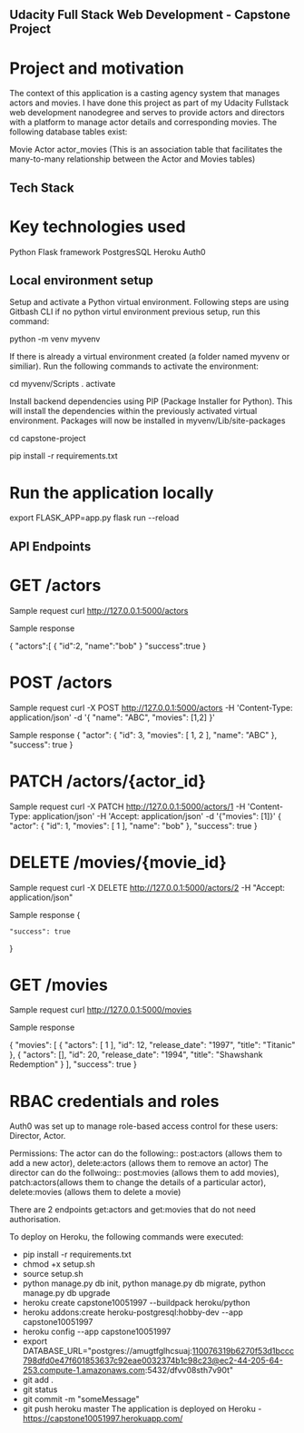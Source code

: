 ## Udacity Full Stack Web Development - Capstone Project
# Project and motivation
The context of this application is a casting agency system that manages actors and movies. I have done this project as part of my Udacity Fullstack web development nanodegree and serves to provide actors and directors with a platform to manage actor details and corresponding movies. The following database tables exist:

Movie
Actor
actor_movies (This is an association table that facilitates the many-to-many relationship between the Actor and Movies tables)

## Tech Stack
# Key technologies used

Python
Flask framework
PostgresSQL
Heroku
Auth0

## Local environment setup
Setup and activate a Python virtual environment. Following steps are using Gitbash CLI
if no python virtul environment previous setup, run this command:

python -m venv myvenv

If there is already a virtual environment created (a folder named myvenv or similiar). Run the following commands to activate the environment:

cd myvenv/Scripts
. activate

Install backend dependencies using PIP (Package Installer for Python). This will install the dependencies within the previously activated virtual environment. Packages will now be installed in myvenv/Lib/site-packages

cd capstone-project

pip install -r requirements.txt

# Run the application locally
export FLASK_APP=app.py
flask run --reload

## API Endpoints

# GET /actors

Sample request
curl http://127.0.0.1:5000/actors

Sample response

{
   "actors":[
      {
         "id":2,
         "name":"bob"
      }
   "success":true
}

# POST /actors
Sample request
curl -X POST http://127.0.0.1:5000/actors
   -H 'Content-Type: application/json'
   -d '{
    "name": "ABC",
    "movies": [1,2]
}'

Sample response
{
    "actor": {
        "id": 3,
        "movies": [
            1,
            2
        ],
        "name": "ABC"
    },
    "success": true
}

# PATCH /actors/{actor_id}
Sample request
curl -X PATCH http://127.0.0.1:5000/actors/1 -H 'Content-Type: application/json'
     -H 'Accept: application/json'
     -d '{"movies": [1]}'
{
    "actor": {
        "id": 1,
        "movies": [
            1
        ],
        "name": "bob"
    },
    "success": true
}

# DELETE /movies/{movie_id}
Sample request
curl -X DELETE http://127.0.0.1:5000/actors/2 -H "Accept: application/json"

Sample response
{

    "success": true
}
# GET /movies
Sample request
curl http://127.0.0.1:5000/movies

Sample response

{
    "movies": [
        {
            "actors": [
                1
            ],
            "id": 12,
            "release_date": "1997",
            "title": "Titanic"
        },
        {
            "actors": [],
            "id": 20,
            "release_date": "1994",
            "title": "Shawshank Redemption"
        }
    ],
    "success": true
}

# RBAC credentials and roles

Auth0 was set up to manage role-based access control for these users:
Director, Actor.

Permissions:
The actor can do the following:: post:actors (allows them to add a new actor), delete:actors (allows them to remove an actor)
The director can do the follwoing:: post:movies (allows them to add movies), patch:actors(allows them to change the details of a particular actor), delete:movies (allows them to delete a movie)

There are 2 endpoints get:actors and get:movies that do not need authorisation.


To deploy on Heroku, the following commands were executed:
- pip install -r requirements.txt
-  chmod +x setup.sh
- source setup.sh
- python manage.py db init, python manage.py db migrate, python manage.py db upgrade
- heroku create capstone10051997 --buildpack heroku/python
- heroku addons:create heroku-postgresql:hobby-dev --app capstone10051997
- heroku config --app capstone10051997
- export DATABASE_URL="postgres://amugtfglhcsuaj:110076319b6270f53d1bccc798dfd0e47f601853637c92eae0032374b1c98c23@ec2-44-205-64-253.compute-1.amazonaws.com:5432/dfvv08sth7v90t"
- git add .
- git status
- git commit -m "someMessage"
- git push heroku master
The application is deployed on Heroku -  https://capstone10051997.herokuapp.com/